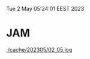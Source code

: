 Tue  2 May 05:24:01 EEST 2023
# JAM
<a href='./cache/202305/02_05.log'>./cache/202305/02_05.log</a>
